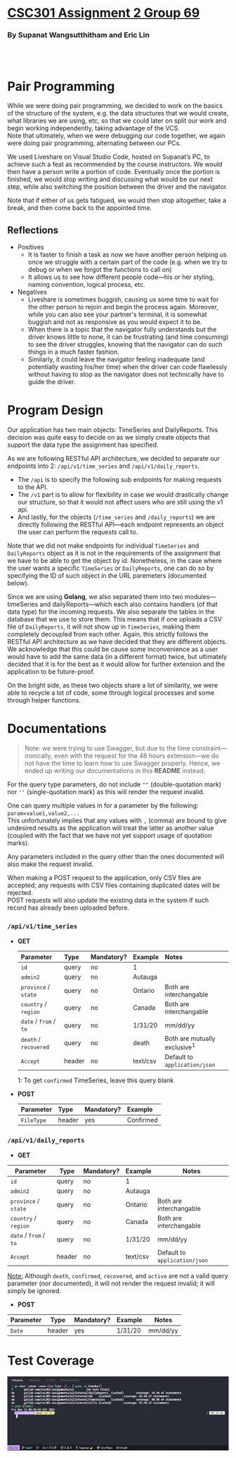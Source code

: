 # [CSC301 Assignment 2 Group 69](https://gitlab.com/csc301-assignments/a2)

### By Supanat Wangsutthitham and Eric Lin

<br><br>

# Pair Programming

While we were doing pair programming, we decided to work on the basics of the structure of the system, e.g. the data structures that we would create, what libraries we are using, etc, so that we could later on split our work and begin working independently, taking advantage of the VCS. \
Note that ultimately, when we were debugging our code together, we again were doing pair programming, alternating between our PCs.

We used Liveshare on Visual Studio Code, hosted on Supanat’s PC, to achieve such a feat as recommended by the course instructors. We would then have a person write a portion of code. Eventually once the portion is finished, we would stop writing and discussing what would be our next step, while also switching the position between the driver and the navigator.

Note that if either of us gets fatigued, we would then stop altogether, take a break, and then come back to the appointed time.

## Reflections

- Positives
  - It is faster to finish a task as now we have another person helping us once we struggle with a certain part of the code (e.g. when we try to debug or when we forgot the functions to call on)
  - It allows us to see how different people code—his or her styling, naming convention, logical process, etc.
- Negatives
  - Liveshare is sometimes buggish, causing us some time to wait for the other person to rejoin and begin the process again. Moreover, while you can also see your partner's terminal, it is somewhat buggish and not as responsive as you would expect it to be.
  - When there is a topic that the navigator fully understands but the driver knows little to none, it can be frustrating (and time consuming) to see the driver struggles, knowing that the navigator can do such things in a much faster fashion.
  - Similarly, it could leave the navigator feeling inadequate (and potentially wasting his/her time) when the driver can code flawlessly without having to stop as the navigator does not technically have to guide the driver.

# Program Design

Our application has two main objects: TimeSeries and DailyReports. This decision was quite easy to decide on as we simply create objects that support the data type the assignment has specified.

As we are following RESTful API architecture, we decided to separate our endpoints into 2:
`/api/v1/time_series` and `/api/v1/daily_reports`.

- The `/api` is to specify the following sub endpoints for making requests to the API.
- The `/v1` part is to allow for flexibility in case we would drastically change our structure, so that it would not affect users who are still using the v1 api.
- And lastly, for the objects (`/time_series` and `/daily_reports`) we are directly following the RESTful API—each endpoint represents an object the user can perform the requests call to.

Note that we did not make endpoints for individual `TimeSeries` and `DailyReports` object as it is not in the requirements of the assignment that we have to be able to get the object by id. Nonetheless, in the case where the user wants a specific `TimeSeries` or `DailyReports`, one can do so by specifying the ID of such object in the URL paremeters (documented below).

Since we are using **Golang**, we also separated them into two modules—timeSeries and dailyReports—which each also contains handlers (of that data type) for the incoming requests. We also separate the tables in the database that we use to store them. This means that if one uploads a CSV file of `DailyReports`, it will not show up in `TimeSeries`, making them completely decoupled from each other. Again, this strictly follows the RESTful API architecture as we have decided that they are different objects. We acknowledge that this could be cause some inconvenience as a user would have to add the same data (in a different format) twice, but ultimately decided that it is for the best as it would allow for further extension and the application to be future-proof.

On the bright side, as these two objects share a lot of similarity, we were able to recycle a lot of code, some through logical processes and some through helper functions.

# Documentations

> Note: we were trying to use Swagger, but due to the time constraint—ironically, even with the request for the 48 hours extension—we do not have the time to learn how to use Swagger properly. Hence, we ended up writing our documentations in this **README** instead.

For the query type parameters, do not include `""` (double-quotation mark) nor `''` (single-quotation mark) as this will render the request invalid.

One can query multiple values in for a parameter by the following: `param=value1,value2,...` \
This unfortunately implies that any values with `,` (comma) are bound to give undesired results as the application will treat the latter as another value (coupled with the fact that we have not yet support usage of quotation marks).

Any parameters included in the query other than the ones documented will also make the request invalid.

When making a POST request to the application, only CSV files are accepted; any requests with CSV files containing duplicated dates will be rejected. \
POST requests will also update the existing data in the system if such record has already been uploaded before.

### **`/api/v1/time_series`**

- **GET**

  | Parameter              | Type   | Mandatory? | Example  | Notes                                   |
  | ---------------------- | ------ | ---------- | -------- | --------------------------------------- |
  | `id`                   | query  | no         | 1        |                                         |
  | `admin2`               | query  | no         | Autauga  |                                         |
  | `province` / `state`   | query  | no         | Ontario  | Both are interchangable                 |
  | `country` / `region`   | query  | no         | Canada   | Both are interchangable                 |
  | `date` / `from` / `to` | query  | no         | 1/31/20  | mm/dd/yy                                |
  | `death` / `recovered`  | query  | no         | death    | Both are mutually exclusive<sup>1</sup> |
  | `Accept`               | header | no         | text/csv | Default to `application/json`           |

  1: To get `confirmed` TimeSeries, leave this query blank

- **POST**

  | Parameter  | Type   | Mandatory? | Example   |
  | ---------- | ------ | ---------- | --------- |
  | `FileType` | header | yes        | Confirmed |

### **`/api/v1/daily_reports`**

- **GET**

| Parameter              | Type   | Mandatory? | Example  | Notes                         |
| ---------------------- | ------ | ---------- | -------- | ----------------------------- |
| `id`                   | query  | no         | 1        |                               |
| `admin2`               | query  | no         | Autauga  |                               |
| `province` / `state`   | query  | no         | Ontario  | Both are interchangable       |
| `country` / `region`   | query  | no         | Canada   | Both are interchangable       |
| `date` / `from` / `to` | query  | no         | 1/31/20  | mm/dd/yy                      |
| `Accept`               | header | no         | text/csv | Default to `application/json` |

<u>Note:</u> Although `death`, `confirmed`, `recovered`, and `active` are not a valid query parameter (nor documented), it will not render the request invalid; it will simply be ignored.

- **POST**

| Parameter | Type   | Mandatory? | Example | Notes    |
| --------- | ------ | ---------- | ------- | -------- |
| `Date`    | header | yes        | 1/31/20 | mm/dd/yy |

# Test Coverage

![coverage](./coverage.png)
